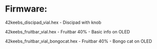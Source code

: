 # Firmware:

42keebs_discipad_vial.hex - Discipad with knob

42keebs_fruitbar_vial.hex - Fruitbar 40% - Basic info on OLED

42keebs_fruitbar_vial_bongocat.hex - Fruitbar 40%  - Bongo cat on OLED 